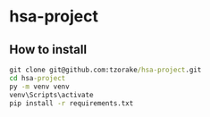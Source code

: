 # hsa-project

## How to install
```cmd
git clone git@github.com:tzorake/hsa-project.git
cd hsa-project
py -m venv venv
venv\Scripts\activate
pip install -r requirements.txt

```